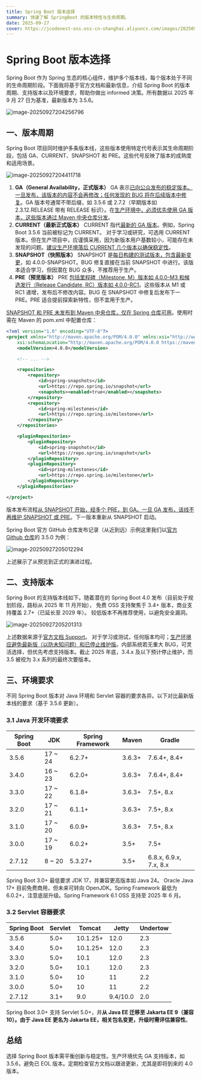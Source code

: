 ```yaml
---
title: Spring Boot 版本选择
summary: 快速了解 SpringBoot 的版本特性与生命周期。
date: 2025-09-27
cover: https://jcodenest-oss.oss-cn-shanghai.aliyuncs.com/images/20250927215645586.png
---
```


# Spring Boot 版本选择

Spring Boot 作为 Spring 生态的核心组件，维护多个版本线，每个版本处于不同的生命周期阶段。下面我将基于官方文档和最新信息，介绍 Spring Boot 的版本周期、支持版本以及环境要求，帮助你做出 informed 决策。所有数据以 2025 年 9 月 27 日为基准，最新版本为 3.5.6。

![image-20250927204256796](https://jcodenest-oss.oss-cn-shanghai.aliyuncs.com/images/image-20250927204256796.png)

## 一、版本周期

Spring Boot 项目同时维护多条版本线，这些版本使用特定代号表示其生命周期阶段，包括 GA、CURRENT、SNAPSHOT 和 PRE。这些代号反映了版本的成熟度和适用场景。

![image-20250927204411718](https://jcodenest-oss.oss-cn-shanghai.aliyuncs.com/images/image-20250927204411718.png)

1. **GA（General Availability，正式版本）** GA 表示<u>已向公众发布的稳定版本。一旦发布，该版本的内容不会再修改；任何发现的 BUG 将在后续版本中修复</u>。GA 版本号通常不带后缀，如 3.5.6 或 2.7.2（早期版本如 2.3.12.RELEASE 带有 RELEASE 标识）。在<u>生产环境中，必须优先使用 GA 版本，这些版本通过 Maven 中央仓库分发</u>。
2. **CURRENT（最新正式版本）** CURRENT 指代<u>最新的 GA 版本</u>。例如，Spring Boot 3.5.6 当前被标记为 CURRENT。 对于学习或研究，可选用 CURRENT 版本。但在生产项目中，应谨慎采用，因为新版本用户基数较小，可能存在未发现的问题。<u>建议生产环境落后 CURRENT 几个版本以确保稳定性</u>。
3. **SNAPSHOT（快照版本）** SNAPSHOT 是<u>每日构建的测试版本，包含最新变更</u>，如 4.0.0-SNAPSHOT。BUG 修复直接在当前 SNAPSHOT 中进行。该版本适合学习，但因潜在 BUG 众多，不推荐用于生产。
4. **PRE（预览版本）** PRE <u>包括里程碑（Milestone, M）版本如 4.0.0-M3 和候选发行（Release Candidate, RC）版本如 4.0.0-RC1</u>。这些版本从 M1 或 RC1 递增，发布后不修改内容。BUG 在 SNAPSHOT 中修复后发布下一 PRE。PRE 适合提前探索新特性，但不宜用于生产。

<u>SNAPSHOT 和 PRE 未发布到 Maven 中央仓库，仅在 Spring 仓库可用</u>。使用时需在 Maven 的 pom.xml 中配置仓库：

```xml
<?xml version="1.0" encoding="UTF-8"?>
<project xmlns="http://maven.apache.org/POM/4.0.0" xmlns:xsi="http://www.w3.org/2001/XMLSchema-instance"
    xsi:schemaLocation="http://maven.apache.org/POM/4.0.0 https://maven.apache.org/xsd/maven-4.0.0.xsd">
    <modelVersion>4.0.0</modelVersion>

    <!-- ... -->

    <repositories>
        <repository>
            <id>spring-snapshots</id>
            <url>https://repo.spring.io/snapshot</url>
            <snapshots><enabled>true</enabled></snapshots>
        </repository>
        <repository>
            <id>spring-milestones</id>
            <url>https://repo.spring.io/milestone</url>
        </repository>
    </repositories>

    <pluginRepositories>
        <pluginRepository>
            <id>spring-snapshots</id>
            <url>https://repo.spring.io/snapshot</url>
        </pluginRepository>
        <pluginRepository>
            <id>spring-milestones</id>
            <url>https://repo.spring.io/milestone</url>
        </pluginRepository>
    </pluginRepositories>

</project>
```

版本发布流程<u>从 SNAPSHOT 开始，经多个 PRE，到 GA。一旦 GA 发布，该线不再维护 SNAPSHOT 或 PRE</u>。下一版本重新从 SNAPSHOT 启动。

Spring Boot 官方 GitHub 仓库发布记录（从近到远）示例这里我们以[官方 Github 仓库](https://github.com/spring-projects/spring-boot)的 3.5.0 为例：

![image-20250927205012294](https://jcodenest-oss.oss-cn-shanghai.aliyuncs.com/images/image-20250927205012294.png)

上述展示了从预览到正式的演进过程。

## 二、支持版本

Spring Boot 的支持版本线如下。随着潜在的 Spring Boot 4.0 发布（目前处于规划阶段，路标从 2025 年 11 月开始）， 免费 OSS 支持聚焦于 3.4+ 版本，商业支持覆盖 2.7+（已延长至 2029 年）。 较低版本不再推荐使用，以避免安全漏洞。

![image-20250927205201313](https://jcodenest-oss.oss-cn-shanghai.aliyuncs.com/images/image-20250927205201313.png)

上述数据来源于[官方文档 Support](https://spring.io/projects/spring-boot#support)。 对于学习或测试，任何版本均可；<u>生产环境应避免最新版（以防未知问题）和已停止维护版</u>。内部系统若无重大 BUG，可灵活选择，但优先考虑支持版本。截止 2025 年底，3.4.x 及以下预计停止维护，而 3.5 被视为 3.x 系列的最终次要版本。

## 三、环境要求

不同 Spring Boot 版本对 Java 环境和 Servlet 容器的要求各异。以下对比最新版本线的要求（基于 3.5.6 更新）。

### 3.1 Java 开发环境要求

| Spring Boot | JDK     | Spring Framework | Maven  | Gradle                 |
| ----------- | ------- | ---------------- | ------ | ---------------------- |
| 3.5.6       | 17 ~ 24 | 6.2.7+           | 3.6.3+ | 7.6.4+, 8.4+           |
| 3.4.0       | 16 ~ 23 | 6.2.0+           | 3.6.3+ | 7.6.4+, 8.4+           |
| 3.3.0       | 17 ~ 22 | 6.1.8+           | 3.6.3+ | 7.5+, 8.x              |
| 3.2.0       | 17 ~ 21 | 6.1.1+           | 3.6.3+ | 7.5+, 8.x              |
| 3.1.0       | 17 ~ 20 | 6.0.9+           | 3.6.3+ | 7.5+, 8.x              |
| 3.0.0       | 17 ~ 19 | 6.0.2+           | 3.5+   | 7.5+                   |
| 2.7.12      | 8 ~ 20  | 5.3.27+          | 3.5+   | 6.8.x, 6.9.x, 7.x, 8.x |

Spring Boot 3.0+ 最低要求 JDK 17，并兼容更高版本如 Java 24。 Oracle Java 17+ 目前免费商用，但未来可转向 OpenJDK。Spring Framework 最低为 6.0.2+，注意底层升级。Spring Framework 6.1 OSS 支持至 2025 年 6 月。

### 3.2 Servlet 容器要求

| Spring Boot | Servlet | Tomcat   | Jetty    | Undertow |
| ----------- | ------- | -------- | -------- | -------- |
| 3.5.6       | 5.0+    | 10.1.25+ | 12.0     | 2.3      |
| 3.4.0       | 5.0+    | 10.1.25+ | 12.0     | 2.3      |
| 3.3.0       | 5.0+    | 10.1     | 12.0     | 2.3      |
| 3.2.0       | 5.0+    | 10.1     | 12.0     | 2.3      |
| 3.1.0       | 5.0+    | 10       | 11       | 2.2      |
| 3.0.0       | 5.0+    | 10       | 11       | 2.2      |
| 2.7.12      | 3.1+    | 9.0      | 9.4/10.0 | 2.0      |

Spring Boot 3.0+ 支持 Servlet 5.0+，并**从 Java EE 迁移至 Jakarta EE 9（兼容 10）。由于 Java EE 更名为 Jakarta EE，相关包名变更，升级时需评估兼容性**。

## 总结

选择 Spring Boot 版本需平衡创新与稳定性。生产环境优先 GA 支持版本，如 3.5.6，避免已 EOL 版本。定期检查官方文档以跟进更新，尤其是即将到来的 4.0 版本。